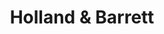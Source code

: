 ---
title: "Holland & Barrett"
url: /swansea/holland-und-barrett-the-quadrant-shopping-centre/
shop: Bioladen
---